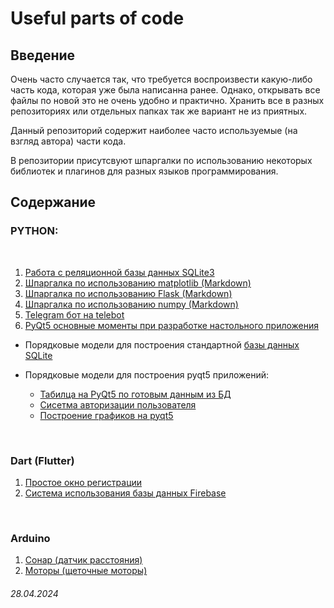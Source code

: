 # Useful parts of code


## **Введение**

Очень часто случается так, что требуется воспроизвести какую-либо часть кода, которая уже была написанна ранее. Однако, открывать все файлы по новой это не очень удобно и практично. Хранить все в разных репозиториях или отдельных папках так же вариант не из приятных.

Данный репозиторий содержит наиболее часто используемые (на взгляд автора) части кода.

В репозитории присутсвуют шпаргалки по использованию некоторых библиотек и плагинов для разных языков программирования.

## **Содержание**
### **PYTHON**:

<br>

1. [Работа с реляционной базы данных SQLite3](/scr/sqlite3.ipynb)
2. [Шпаргалка по использованию matplotlib (Markdown)](/cheat-sheets/matplotlib.md)
3. [Шпаргалка по использованию Flask (Markdown)](/cheat-sheets/Flask.md)
4. [Шпаргалка по использованию numpy (Markdown)](/cheat-sheets/numpy.md)
5. [Telegram бот на telebot](/scr/telegram-bot-telebot.ipynb)
6. [PyQt5 основные моменты при разработке настольного приложения](/scr/pyqt5.ipynb)


- Порядковые модели для построения стандартной [базы данных SQLite](/cheat-sheets/database.py)

- Порядковые модели для построения pyqt5 приложений:
  - [Табилца на PyQt5 по готовым данным из БД](/cheat-sheets/PyQt5-table.py)
  - [Сисетма авторизации пользователя](/cheat-sheets/PyQt5-auth.py)
  - [Построение графиков на pyqt5](/cheat-sheets/PyQt5-graphics.py)

<br>

### **Dart (Flutter)**

1. [Простое окно регистрации](/scr/login-page.ipynb)
2. [Система использования базы данных Firebase]()

<br>

### **Arduino**

1. [Сонар (датчик расстояния)](https://github.com/voronov-nikita/ArduPro)
2. [Моторы (щеточные моторы)](https://github.com/voronov-nikita/ArduPro)



###### 28.04.2024